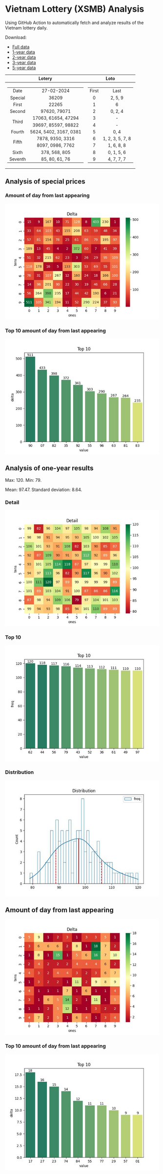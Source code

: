 # Vietnam Lottery (XSMB) Analysis

Using GitHub Action to automatically fetch and analyze results of the Vietnam lottery daily.

Download:

* [Full data](https://raw.githubusercontent.com/khiemdoan/vietnam-lottery-xsmb-analysis/main/results/xsmb.csv)
* [1-year data](https://raw.githubusercontent.com/khiemdoan/vietnam-lottery-xsmb-analysis/main/results/xsmb_1_year.csv)
* [2-year data](https://raw.githubusercontent.com/khiemdoan/vietnam-lottery-xsmb-analysis/main/results/xsmb_2_year.csv)
* [3-year data](https://raw.githubusercontent.com/khiemdoan/vietnam-lottery-xsmb-analysis/main/results/xsmb_3_year.csv)
* [5-year data](https://raw.githubusercontent.com/khiemdoan/vietnam-lottery-xsmb-analysis/main/results/xsmb_5_year.csv)

| Lotery      | Loto |
| :-----------: | :-----------: |
| <table><tr><td>Date</td><td>27-02-2024</td></tr><tr><td>Special</td><td>36209</td></tr><tr><td>First</td><td>22265</td></tr><tr><td>Second</td><td>97620, 79071</td></tr><tr><td rowspan="2">Third</td><td>17063, 61654, 47294</td></tr><tr><td>39697, 85597, 98822</td></tr><tr><td>Fourth</td><td>5624, 5402, 3167, 0381</td></tr><tr><td rowspan="2">Fifth</td><td>7878, 9350, 3316</td></tr><tr><td>8097, 0986, 7762</td></tr><tr><td>Sixth</td><td>378, 568, 805</td></tr><tr><td>Seventh</td><td>85, 80, 61, 76</td></tr></table> | <table><tr><td>First</td><td>Last</td></tr><tr><td>0</td><td>2, 5, 9</td></tr><tr><td>1</td><td>6</td></tr><tr><td>2</td><td>0, 2, 4</td></tr><tr><td>3</td><td>-</td></tr><tr><td>4</td><td>-</td></tr><tr><td>5</td><td>0, 4</td></tr><tr><td>6</td><td>1, 2, 3, 5, 7, 8</td></tr><tr><td>7</td><td>1, 6, 8, 8</td></tr><tr><td>8</td><td>0, 1, 5, 6</td></tr><tr><td>9</td><td>4, 7, 7, 7</td></tr></table> |


<h2>Analysis of special prices</h2>

<h3>Amount of day from last appearing</h3>

![Delta](images/special_delta.jpg)

<h3>Top 10 amount of day from last appearing</h3>

![Delta top 10](images/special_delta_top_10.jpg)

<h2>Analysis of one-year results</h2>

Max: 120. Min: 79.

Mean: 97.47. Standard deviation: 8.64.

<h3>Detail</h3>

![Detail](images/heatmap.jpg)

<h3>Top 10</h3>

![Top 10](images/top-10.jpg)

<h3>Distribution</h3>

![Distribution](images/distribution.jpg)

<h2>Amount of day from last appearing</h2>

![Delta](images/delta.jpg)

<h3>Top 10 amount of day from last appearing</h3>

![Delta top 10](images/delta_top_10.jpg)
